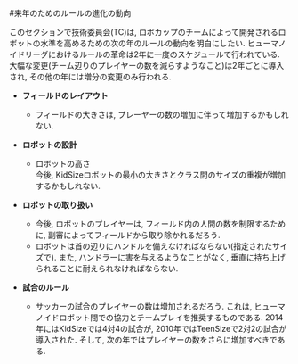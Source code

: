 #来年のためのルールの進化の動向

このセクションで技術委員会(TC)は, ロボカップのチームによって開発されるロボットの水準を高めるための次の年のルールの動向を明白にしたい. ヒューマノイドリーグにおけるルールの革命は2年に一度のスケジュールで行われている. 大幅な変更(チーム辺りのプレイヤーの数を減らすようなこと)は2年ごとに導入され, その他の年には増分の変更のみ行われる.

* **フィールドのレイアウト**
    * フィールドの大きさは, プレーヤーの数の増加に伴って増加するかもしれない.

* **ロボットの設計**
    * ロボットの高さ  
    今後, KidSizeロボットの最小の大きさとクラス間のサイズの重複が増加するかもしれない.

* **ロボットの取り扱い**
    * 今後, ロボットのプレイヤーは, フィールド内の人間の数を制限するために, 副審によってフィールドから取り除かれるだろう.
    * ロボットは首の辺りにハンドルを備えなければならない(指定されたサイズで). また, ハンドラーに害を与えるようなことがなく, 垂直に持ち上げられることに耐えられなければならない. 

* **試合のルール**
    * サッカーの試合のプレイヤーの数は増加されるだろう.
    これは, ヒューマノイドロボット間での協力とチームプレイを推奨するものである. 2014年にはKidSizeでは4対4の試合が, 2010年ではTeenSizeで2対2の試合が導入された. そして, 次の年ではプレイヤーの数をさらに増加すべきである.
